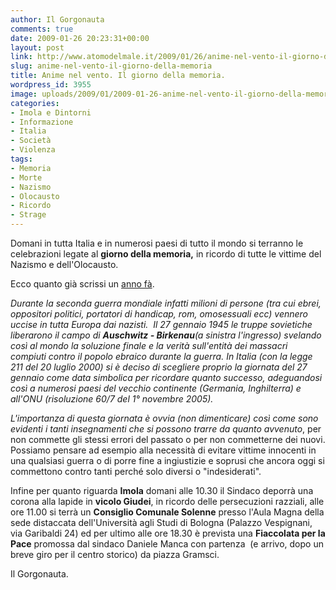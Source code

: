 ```yaml
---
author: Il Gorgonauta
comments: true
date: 2009-01-26 20:23:31+00:00
layout: post
link: http://www.atomodelmale.it/2009/01/26/anime-nel-vento-il-giorno-della-memoria/
slug: anime-nel-vento-il-giorno-della-memoria
title: Anime nel vento. Il giorno della memoria.
wordpress_id: 3955
image: uploads/2009/01/2009-01-26-anime-nel-vento-il-giorno-della-memoria.jpg
categories:
- Imola e Dintorni
- Informazione
- Italia
- Società
- Violenza
tags:
- Memoria
- Morte
- Nazismo
- Olocausto
- Ricordo
- Strage
---
```


Domani in tutta Italia e in numerosi paesi di tutto il mondo si terranno le celebrazioni legate al **giorno della memoria,** in ricordo di tutte le vittime del Nazismo e dell'Olocausto.

Ecco quanto già scrissi un [anno fà](/2008/01/26/il-giorno-della-memoria/).

_Durante la seconda guerra mondiale infatti milioni di persone (tra cui ebrei, oppositori politici, portatori di handicap, rom, omosessuali ecc) vennero uccise in tutta Europa dai nazisti.  Il 27 gennaio 1945 le truppe sovietiche liberarono il campo di **Auschwitz - Birkenau**(a sinistra l'ingresso) svelando così al mondo la soluzione finale e la verità sull'entità dei massacri compiuti contro il popolo ebraico durante la guerra. In Italia (con la legge 211 del 20 luglio 2000) si è deciso di scegliere proprio la giornata del 27 gennaio come data simbolica per ricordare quanto successo, adeguandosi così a numerosi paesi del vecchio continente (Germania, Inghilterra) e all'ONU (risoluzione 60/7 del 1° novembre 2005)._

_L'importanza di questa giornata è ovvia (non dimenticare) così come sono evidenti i tanti insegnamenti che si possono trarre da quanto avvenuto_, per non commette gli stessi errori del passato o per non commetterne dei nuovi. Possiamo pensare ad esempio alla necessità di evitare vittime innocenti in una qualsiasi guerra o di porre fine a ingiustizie e soprusi che ancora oggi si commettono contro tanti perché solo diversi o "indesiderati".

Infine per quanto riguarda **Imola** domani alle 10.30  il Sindaco deporrà una corona alla lapide in **vicolo Giudei**, in ricordo delle persecuzioni razziali, alle ore 11.00 si terrà un **Consiglio Comunale Solenne** presso l'Aula  Magna della sede distaccata dell'Università agli Studi di Bologna (Palazzo Vespignani, via Garibaldi 24) ed per ultimo alle ore 18.30 è prevista una **Fiaccolata per la Pace** promossa dal sindaco Daniele Manca con partenza  (e arrivo, dopo un breve giro per il centro storico) da piazza Gramsci.

Il Gorgonauta.
